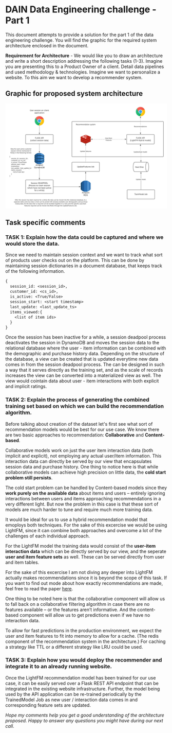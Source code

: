 # DAIN Data Engineering challenge - Part 1

This document attempts to provide a solution for the part 1 of the data engineering challenge. You will find the graphic for the required system architecture enclosed in the document.


**Requirement for  Architecture** -  We would like you to draw an architecture and write a short description addressing the following tasks (1-3). Imagine you are presenting this to a Product Owner of a client. Detail data pipelines and used methodology & technologies. Imagine we want to personalize a website. To this aim we want to develop a recommender system.


## Graphic for proposed system architecture

<img src='https://raw.githubusercontent.com/rtspeaks360/dain-de-challenge/rec_engine_architecture/images/DAIN-Architecture.jpeg'>

## Task specific comments

### TASK 1: Explain how the data could be captured and where we would store the data.

Since we need to maintain session context and we want to track what sort of products user checks out on the platform. This can be done by maintaining session dictionaries in a document database, that keeps track of the following information.

```
{
  session_id: <session_id>,
  customer_id: <cs_id>,
  is_active: <True/False>
  session_start: <start timestamp>
  last_update: <last_update_ts>
  items_viewed:{
    <list of item ids>
  }
}
```
Once the session has been inactive for a while, a session deadpool process deactivates the session in DynamoDB and moves the session data to the relational database where the user - item information can be combined with the demographic and purchase history data. Depending on the structure of the database, a view can be created that is updated everytime new data comes in from the session deadpool process. The can be designed in such a way that it serves directly as the training set, and as the scale of records increases the view can be converted into a materialized view as well. The view would cointain data about user - item interactions with both explicit and implicit ratings.

### TASK 2: Explain the process of generating the combined training set based on which we can build the recommendation algorithm.
Before talking about creation of the dataset let's first see what sort of recommendation models would be best for our use case. We know there are two basic approaches to recommendation: **Collaborative** and **Content-based**. 

Collaborative models work on just the user item interaction data (both implicit and explicit), not employing any actual user/item information. This interaction data  can directly be served by our view that encapsulates session data and purchase history. One thing to notice here is that while collaborative models can achieve high precision on little data, the **cold start problem still persists**.

The cold start problem can be handled by Content-based models since they **work purely on the available data** about items and users – entirely ignoring interactions between users and items approaching recommendations in a very different light. But now the problem in this case is that these sort of models are much harder to tune and require much more training data.

It would be ideal for us to use a hybrid recommendation model that emoploys both techniques. For the sake of this excercise we would be using LightFM, since it can combine both approaches and overcome a lot of the challenges of each individual approach.

For the LightFM model the training data would consist of the **user-item interaction data** which can be directly served by our view, and the seperate **user and item feature sets** as well. These can be served directly from user and item tables.

For the sake of this excercise I am not diving any deeper into LightFM actually makes recommendations since it is beyond the scope of this task. If you want to find out mode about how exactly recommendations are made, feel free to read the paper [here](https://arxiv.org/pdf/1507.08439.pdf).

One thing to be noted here is that the collaborative component will allow us to fall back on a collaborative filtering algorithm in case there are no features available – or the features aren’t informative. And the content-based component will allow us to get predictions even if we have no interaction data.

To allow for fast predictions in the production environment, we expect the user and item features to fit into memory to allow for a cache. (The redis component of the recommendation system in the architecture.) For caching a strategy like TTL or a different strategy like LRU could be used.

### TASK 3: Explain how you would deploy the recommender and integrate it to an already running website.

Once the LightFM recommendation model has been trained for our use case, it can be easily served over a Flask REST API endpoint that can be integrated in the existing website infrastructure. Further, the model being used by the API application can be re-trained periodically by the TrainedModel Job as new user / interaction data comes in and corresponding feature sets are updated.

*Hope my comments help you get a good understanding of the architecture proposed. Happy to answer any questions you might have during our next call.*



